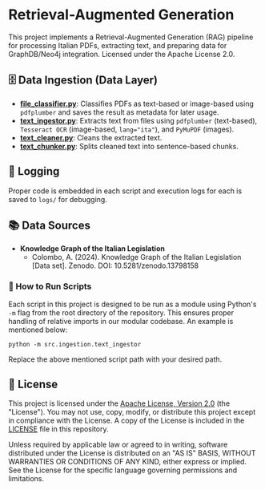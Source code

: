 # Retrieval-Augmented Generation

This project implements a Retrieval-Augmented Generation (RAG) pipeline for processing Italian PDFs, extracting text, and preparing data for GraphDB/Neo4j integration. Licensed under the Apache License 2.0.

## 🗄️ Data Ingestion (Data Layer)

- [**file_classifier.py**](./src/ingestion/file_classifier.py): Classifies PDFs as text-based or image-based using `pdfplumber` and saves the result as metadata for later usage.
- [**text_ingestor.py**](./src/ingestion/text_ingestor.py): Extracts text from files using `pdfplumber` (text-based), `Tesseract OCR` (image-based, `lang="ita"`), and `PyMuPDF` (images).
- [**text_cleaner.py**](./src/ingestion/text_cleaner.py): Cleans the extracted text.
- [**text_chunker.py**](./src/ingestion/text_chunker.py): Splits cleaned text into sentence-based chunks.

## 📝 Logging

Proper code is embedded in each script and execution logs for each is saved to `logs/` for debugging.

## 📚 Data Sources

- **Knowledge Graph of the Italian Legislation**
  - Colombo, A. (2024). Knowledge Graph of the Italian Legislation [Data set]. Zenodo. DOI: 10.5281/zenodo.13798158
 
### 🚀 How to Run Scripts

Each script in this project is designed to be run as a module using Python's `-m` flag from the root directory of the repository. This ensures proper handling of relative imports in our modular codebase. An example is mentioned below:

```
python -m src.ingestion.text_ingestor
```
Replace the above mentioned script path with your desired path.

## 📄 License

This project is licensed under the [Apache License, Version 2.0](https://www.apache.org/licenses/LICENSE-2.0) (the "License"). You may not use, copy, modify, or distribute this project except in compliance with the License. A copy of the License is included in the [LICENSE](./LICENSE) file in this repository.

Unless required by applicable law or agreed to in writing, software distributed under the License is distributed on an "AS IS" BASIS, WITHOUT WARRANTIES OR CONDITIONS OF ANY KIND, either express or implied. See the License for the specific language governing permissions and limitations.

